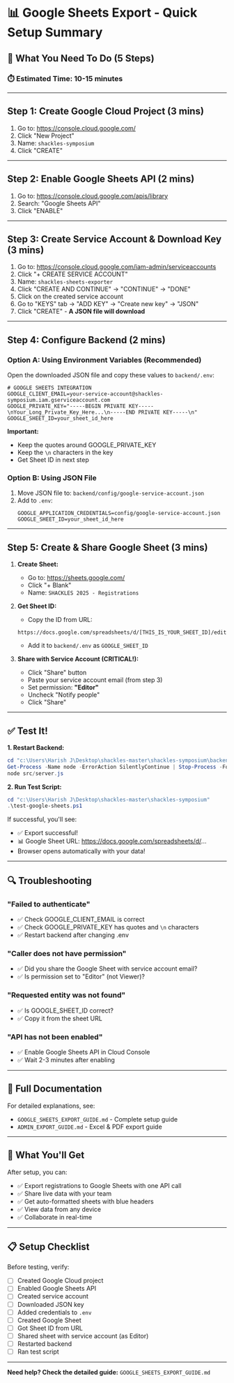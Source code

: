 # 📊 Google Sheets Export - Quick Setup Summary

## 🎯 What You Need To Do (5 Steps)

### ⏱️ **Estimated Time: 10-15 minutes**

---

## Step 1: Create Google Cloud Project (3 mins)

1. Go to: https://console.cloud.google.com/
2. Click "New Project"
3. Name: `shackles-symposium`
4. Click "CREATE"

---

## Step 2: Enable Google Sheets API (2 mins)

1. Go to: https://console.cloud.google.com/apis/library
2. Search: "Google Sheets API"
3. Click "ENABLE"

---

## Step 3: Create Service Account & Download Key (3 mins)

1. Go to: https://console.cloud.google.com/iam-admin/serviceaccounts
2. Click "+ CREATE SERVICE ACCOUNT"
3. Name: `shackles-sheets-exporter`
4. Click "CREATE AND CONTINUE" → "CONTINUE" → "DONE"
5. Click on the created service account
6. Go to "KEYS" tab → "ADD KEY" → "Create new key" → "JSON"
7. Click "CREATE" - **A JSON file will download**

---

## Step 4: Configure Backend (2 mins)

### Option A: Using Environment Variables (Recommended)

Open the downloaded JSON file and copy these values to `backend/.env`:

```env
# GOOGLE SHEETS INTEGRATION
GOOGLE_CLIENT_EMAIL=your-service-account@shackles-symposium.iam.gserviceaccount.com
GOOGLE_PRIVATE_KEY="-----BEGIN PRIVATE KEY-----\nYour_Long_Private_Key_Here...\n-----END PRIVATE KEY-----\n"
GOOGLE_SHEET_ID=your_sheet_id_here
```

**Important:** 
- Keep the quotes around GOOGLE_PRIVATE_KEY
- Keep the `\n` characters in the key
- Get Sheet ID in next step

### Option B: Using JSON File

1. Move JSON file to: `backend/config/google-service-account.json`
2. Add to `.env`:
   ```env
   GOOGLE_APPLICATION_CREDENTIALS=config/google-service-account.json
   GOOGLE_SHEET_ID=your_sheet_id_here
   ```

---

## Step 5: Create & Share Google Sheet (3 mins)

1. **Create Sheet:**
   - Go to: https://sheets.google.com/
   - Click "+ Blank"
   - Name: `SHACKLES 2025 - Registrations`

2. **Get Sheet ID:**
   - Copy the ID from URL:
   ```
   https://docs.google.com/spreadsheets/d/[THIS_IS_YOUR_SHEET_ID]/edit
   ```
   - Add it to `backend/.env` as `GOOGLE_SHEET_ID`

3. **Share with Service Account (CRITICAL!):**
   - Click "Share" button
   - Paste your service account email (from step 3)
   - Set permission: **"Editor"**
   - Uncheck "Notify people"
   - Click "Share"

---

## ✅ Test It!

**1. Restart Backend:**
```powershell
cd "c:\Users\Harish J\Desktop\shackles-master\shackles-symposium\backend"
Get-Process -Name node -ErrorAction SilentlyContinue | Stop-Process -Force
node src/server.js
```

**2. Run Test Script:**
```powershell
cd "c:\Users\Harish J\Desktop\shackles-master\shackles-symposium"
.\test-google-sheets.ps1
```

If successful, you'll see:
- ✅ Export successful!
- 📊 Google Sheet URL: https://docs.google.com/spreadsheets/d/...
- Browser opens automatically with your data!

---

## 🔍 Troubleshooting

### "Failed to authenticate"
- ✅ Check GOOGLE_CLIENT_EMAIL is correct
- ✅ Check GOOGLE_PRIVATE_KEY has quotes and `\n` characters
- ✅ Restart backend after changing .env

### "Caller does not have permission"
- ✅ Did you share the Google Sheet with service account email?
- ✅ Is permission set to "Editor" (not Viewer)?

### "Requested entity was not found"
- ✅ Is GOOGLE_SHEET_ID correct?
- ✅ Copy it from the sheet URL

### "API has not been enabled"
- ✅ Enable Google Sheets API in Cloud Console
- ✅ Wait 2-3 minutes after enabling

---

## 📖 Full Documentation

For detailed explanations, see:
- `GOOGLE_SHEETS_EXPORT_GUIDE.md` - Complete setup guide
- `ADMIN_EXPORT_GUIDE.md` - Excel & PDF export guide

---

## 🎯 What You'll Get

After setup, you can:
- ✅ Export registrations to Google Sheets with one API call
- ✅ Share live data with your team
- ✅ Get auto-formatted sheets with blue headers
- ✅ View data from any device
- ✅ Collaborate in real-time

---

## 📋 Setup Checklist

Before testing, verify:

- [ ] Created Google Cloud project
- [ ] Enabled Google Sheets API
- [ ] Created service account
- [ ] Downloaded JSON key
- [ ] Added credentials to `.env`
- [ ] Created Google Sheet
- [ ] Got Sheet ID from URL
- [ ] Shared sheet with service account (as Editor)
- [ ] Restarted backend
- [ ] Ran test script

---

**Need help? Check the detailed guide:** `GOOGLE_SHEETS_EXPORT_GUIDE.md`
